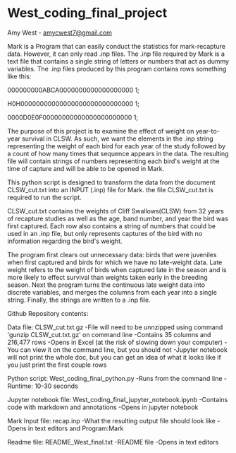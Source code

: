 # West_coding_final_project

Amy West - amycwest7@gmail.com

Mark is a Program that can easily conduct the statistics for mark-recapture data. However, it can only read .inp files. The .inp file required by Mark is a text file that contains a single string of letters or numbers that act as dummy variables. The .inp files produced by this program contains rows something like this:

000000000ABCA0000000000000000000 1;

H0H00000000000000000000000000000 1;

0000D0E0F00000000000000000000000 1;

The purpose of this project is to examine the effect of weight on year-to-year survival in CLSW. As such, we want the elements in the .inp string representing the weight of each bird for each year of the study followed by a count of how many times that sequence appears in the data. The resulting file will contain strings of numbers representing each bird's weight at the time of capture and will be able to be opened in Mark.

This python script is designed to transform the data from the document CLSW_cut.txt into an INPUT (.inp) file for Mark. the file CLSW_cut.txt is required to run the script.

CLSW_cut.txt contains the weights of Cliff Swallows(CLSW) from 32 years of recapture studies as well as the age, band number, and year the bird was first captured. Each row also contains a string of numbers that could be used in an .inp file, but only represents captures of the bird with no information regarding the bird's weight.
  
The program first clears out unnecessary data: birds that were juveniles when first captured and birds for which we have no late-weight data. Late weight refers to the weight of birds when captured late in the season and is more likely to effect survival than weights taken early in the breeding season. Next the program turns the continuous late weight data into discrete variables, and merges the columns from each year into a single string. Finally, the strings are written to a .inp file.  

Github Repository contents:

Data file: CLSW_cut.txt.gz
	-File will need to be unnzipped using command 'gunzip CLSW_cut.txt.gz' on command line
	-Contains 35 columns and 216,477 rows
	-Opens in Excel (at the risk of slowing down your computer)
	-You can view it on the command line, but you should not
	-Jupyter notebook will not print the whole doc, but you can get an idea of what it looks like if you just print the first couple rows

Python script:  West_coding_final_python.py
	-Runs from the command line 
	-Runtime: 10-30 seconds

Jupyter notebook file: West_coding_final_jupyter_notebook.ipynb
	-Contains code with markdown and annotations
	-Opens in jupyter notebook

Mark Input file: recap.inp
	-What the resulting output file should look like
	-Opens in text editors and Program:Mark

Readme file: README_West_final.txt
	-README file
	-Opens in text editors
